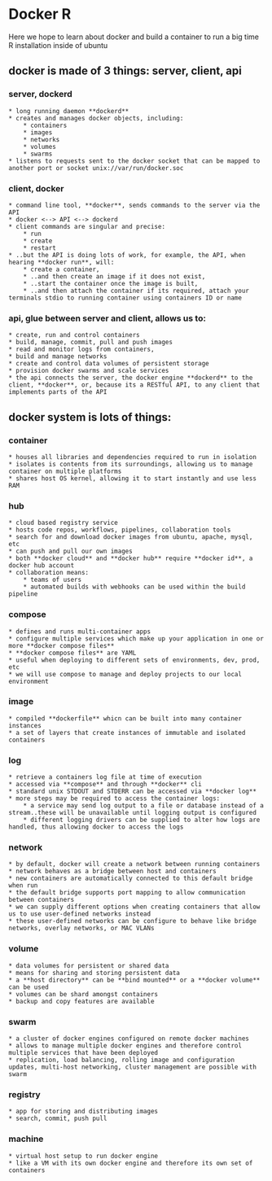# Docker R

Here we hope to learn about docker and build a container to run a big time R installation inside of ubuntu

## docker is made of 3 things: server, client, api

### server, dockerd
    * long running daemon **dockerd**
    * creates and manages docker objects, including:
        * containers
        * images
        * networks
        * volumes
        * swarms
    * listens to requests sent to the docker socket that can be mapped to another port or socket unix://var/run/docker.soc
### client, docker
    * command line tool, **docker**, sends commands to the server via the API
    * docker <--> API <--> dockerd
    * client commands are singular and precise:
        * run
        * create
        * restart
    * ..but the API is doing lots of work, for example, the API, when hearing **docker run**, will:
        * create a container,
        * ..and then create an image if it does not exist,
        * ..start the container once the image is built,
        * ..and then attach the container if its required, attach your terminals stdio to running container using containers ID or name
### api, glue between server and client, allows us to:
    * create, run and control containers
    * build, manage, commit, pull and push images
    * read and monitor logs from containers,
    * build and manage networks
    * create and control data volumes of persistent storage
    * provision docker swarms and scale services
    * the api connects the server, the docker engine **dockerd** to the client, **docker**, or, because its a RESTful API, to any client that implements parts of the API

## docker system is lots of things:

### container
    * houses all libraries and dependencies required to run in isolation
    * isolates is contents from its surroundings, allowing us to manage container on multiple platforms
    * shares host OS kernel, allowing it to start instantly and use less RAM
### hub
    * cloud based registry service
    * hosts code repos, workflows, pipelines, collaboration tools
    * search for and download docker images from ubuntu, apache, mysql, etc
    * can push and pull our own images
    * both **docker cloud** and **docker hub** require **docker id**, a docker hub account
    * collaboration means:
        * teams of users
        * automated builds with webhooks can be used within the build pipeline
### compose
    * defines and runs multi-container apps
    * configure multiple services which make up your application in one or more **docker compose files**
    * **docker compose files** are YAML
    * useful when deploying to different sets of environments, dev, prod, etc
    * we will use compose to manage and deploy projects to our local environment
### image
    * compiled **dockerfile** whicn can be built into many container instances
    * a set of layers that create instances of immutable and isolated containers
### log
    * retrieve a containers log file at time of execution
    * accessed via **compose** and through **docker** cli
    * standard unix STDOUT and STDERR can be accessed via **docker log**
    * more steps may be required to access the container logs:
        * a service may send log output to a file or database instead of a stream..these will be unavailable until logging output is configured
        * different logging drivers can be supplied to alter how logs are handled, thus allowing docker to access the logs
### network
    * by default, docker will create a network between running containers
    * network behaves as a bridge between host and containers
    * new containers are automatically connected to this default bridge when run
    * the default bridge supports port mapping to allow communication between containers
    * we can supply different options when creating containers that allow us to use user-defined networks instead
    * these user-defined networks can be configure to behave like bridge networks, overlay networks, or MAC VLANs
### volume
    * data volumes for persistent or shared data
    * means for sharing and storing persistent data
    * a **host directory** can be **bind mounted** or a **docker volume** can be used
    * volumes can be shard amongst containers
    * backup and copy features are available
### swarm
    * a cluster of docker engines configured on remote docker machines
    * allows to manage multiple docker engines and therefore control multiple services that have been deployed
    * replication, load balancing, rolling image and configuration updates, multi-host networking, cluster management are possible with swarm
### registry
    * app for storing and distributing images
    * search, commit, push pull
### machine
    * virtual host setup to run docker engine
    * like a VM with its own docker engine and therefore its own set of containers
